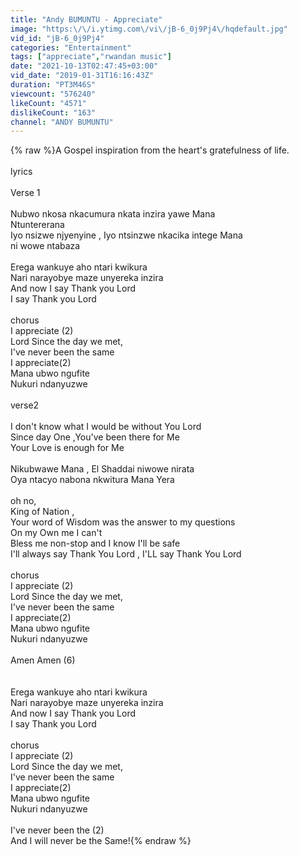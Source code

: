 ```yaml
---
title: "Andy BUMUNTU - Appreciate"
image: "https:\/\/i.ytimg.com\/vi\/jB-6_0j9Pj4\/hqdefault.jpg"
vid_id: "jB-6_0j9Pj4"
categories: "Entertainment"
tags: ["appreciate","rwandan music"]
date: "2021-10-13T02:47:45+03:00"
vid_date: "2019-01-31T16:16:43Z"
duration: "PT3M46S"
viewcount: "576240"
likeCount: "4571"
dislikeCount: "163"
channel: "ANDY BUMUNTU"
---
```

{% raw %}A Gospel inspiration from the heart's gratefulness of life.<br /><br />lyrics<br /><br />Verse 1<br /><br />Nubwo nkosa nkacumura nkata inzira yawe Mana<br />Ntuntererana<br />Iyo nsizwe njyenyine , Iyo ntsinzwe nkacika intege Mana<br />ni wowe ntabaza<br /><br />Erega wankuye aho ntari kwikura <br />Nari narayobye maze unyereka inzira<br />And now I say Thank you Lord <br />I say Thank you Lord<br /><br />chorus<br />I appreciate (2)<br />Lord Since the day we met,<br />I've never been the same <br />I appreciate(2)<br />Mana ubwo ngufite <br />Nukuri ndanyuzwe <br /><br />verse2<br /><br />I don't know what I would be without You Lord<br />Since day One ,You've been there for Me<br />Your Love is enough for Me<br /><br />Nikubwawe Mana , El Shaddai niwowe nirata<br />Oya ntacyo nabona nkwitura Mana Yera<br /><br />oh no, <br />King of Nation , <br />Your word of Wisdom was the answer to my questions<br />On my Own me I can't <br />Bless me non-stop and I know I'll be safe<br />I'll always say Thank You Lord , I'LL say Thank You Lord<br /><br />chorus<br />I appreciate (2)<br />Lord Since the day we met,<br />I've never been the same <br />I appreciate(2)<br />Mana ubwo ngufite <br />Nukuri ndanyuzwe <br /><br />Amen Amen (6)<br /><br /><br />Erega wankuye aho ntari kwikura <br />Nari narayobye maze unyereka inzira<br />And now I say Thank you Lord <br />I say Thank you Lord<br /><br />chorus<br />I appreciate (2)<br />Lord Since the day we met,<br />I've never been the same <br />I appreciate(2)<br />Mana ubwo ngufite <br />Nukuri ndanyuzwe <br /><br />I've never been the (2)<br />And I will never be the Same!{% endraw %}
